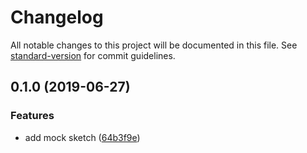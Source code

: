 # Changelog

All notable changes to this project will be documented in this file. See [standard-version](https://github.com/conventional-changelog/standard-version) for commit guidelines.

## 0.1.0 (2019-06-27)


### Features

* add mock sketch ([64b3f9e](https://github.com/36node/yuechuang-core-sdk/commit/64b3f9e))
